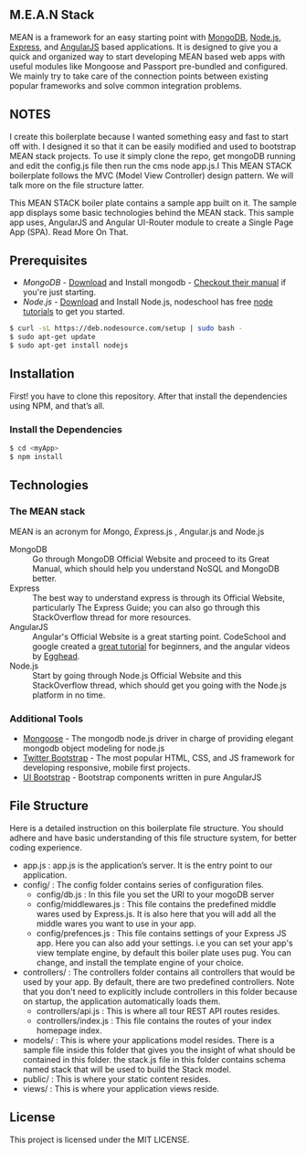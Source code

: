 ## M.E.A.N Stack

MEAN is a framework for an easy starting point with [MongoDB](http://www.mongodb.org/), [Node.js](http://www.nodejs.org/), [Express](http://expressjs.com/), and [AngularJS](http://angularjs.org/) based applications. It is designed to give you a quick and organized way to start developing MEAN based web apps with useful modules like Mongoose and Passport pre-bundled and configured. We mainly try to take care of the connection points between existing popular frameworks and solve common integration problems.



## NOTES

I create this boilerplate because I wanted something easy and fast to start off with. I designed it so that it can be easily modified and used to bootstrap MEAN stack projects. To use it simply clone the repo, get mongoDB running and edit the config.js file then run the cms node app.js.I
This MEAN STACK boilerplate follows the MVC (Model View Controller) design pattern. We will talk more on the file structure latter.

This MEAN STACK boiler plate contains a sample app built on it. The sample app displays some basic technologies behind the MEAN stack. This sample app uses, AngularJS and Angular UI-Router module to create a Single Page App (SPA). Read More On That.


## Prerequisites
* *MongoDB* - <a href="http://www.mongodb.org/downloads">Download</a> and Install mongodb - <a href="http://docs.mongodb.org/manual">Checkout their manual</a> if you're just starting.
* *Node.js* - <a href="http://nodejs.org/download/">Download</a> and Install Node.js, nodeschool has free <a href=" http://nodeschool.io/#workshoppers">node tutorials</a> to get you started.

```bash
$ curl -sL https://deb.nodesource.com/setup | sudo bash -
$ sudo apt-get update
$ sudo apt-get install nodejs
```


## Installation
First! you have to clone this repository. After that install the dependencies using NPM, and that’s all.

### Install the Dependencies

```bash
$ cd <myApp>
$ npm install 
```

## Technologies

### The MEAN stack

MEAN is an acronym for *M*ongo, *E*xpress.js , *A*ngular.js and *N*ode.js

<dl class="dl-horizontal">
<dt>MongoDB</dt>
<dd>Go through MongoDB Official Website and proceed to its Great Manual, which should help you understand NoSQL and MongoDB better.</dd>
<dt>Express</dt>
<dd>The best way to understand express is through its Official Website, particularly The Express Guide; you can also go through this StackOverflow thread for more resources.</dd>
<dt>AngularJS</dt>
<dd>Angular's Official Website is a great starting point. CodeSchool and google created a <a href="https://www.codeschool.com/courses/shaping-up-with-angular-js">great tutorial</a> for beginners, and the angular videos by <a href="https://egghead.io/">Egghead</a>.</dd>
<dt>Node.js</dt>
<dd>Start by going through Node.js Official Website and this StackOverflow thread, which should get you going with the Node.js platform in no time.</dd>
</dl>

### Additional Tools
* <a href="http://mongoosejs.com/">Mongoose</a> - The mongodb node.js driver in charge of providing elegant mongodb object modeling for node.js
* <a href="http://getbootstrap.com/">Twitter Bootstrap</a> - The most popular HTML, CSS, and JS framework for developing responsive, mobile first projects.
* <a href="http://angular-ui.github.io/bootstrap/">UI Bootstrap</a> - Bootstrap components written in pure AngularJS



## File Structure

Here is a detailed instruction on this boilerplate file structure. You should adhere and have basic understanding of this file structure system, for better coding experience. 

* app.js : app.js is the application’s server. It is the entry point to our application.
* config/ : The config folder contains series of configuration files.
  * config/db.js : In this file you set the URI to your mogoDB  server
  * config/middlewares.js : This file contains the predefined middle wares used by Express.js. It is also here that you will add all the middle wares you want to use in your app.
  * config/prefences.js : This file contains settings of your Express JS app. Here you can also add your settings. i.e you can set your app's view template engine, by default this boiler plate uses pug. You can change, and install the template engine of your choice.
* controllers/ : The controllers folder contains all controllers that would be used by your app. By default, there are two predefined controllers. Note that you don't need to explicitly include controllers in this folder because on startup, the application automatically loads them.
  * controllers/api.js : This is where all tour REST API routes resides.
  * controllers/index.js : This  file contains the routes of your index homepage index.
* models/ : This is where your applications model resides. There is a sample file inside this folder that gives you the insight of what should be contained in this folder. the stack.js file in this folder contains schema named stack that will be used to build the Stack model.
* public/ : This is where your static content resides.
* views/ : This is where your application views reside.



## License
This project is licensed under the MIT LICENSE.

